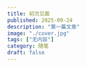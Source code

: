 ```yaml
---
title: 初次见面
published: 2025-09-24
description: "第一篇文章"
image: "./cover.jpg"
tags: ["无内容"]
category: 随笔
draft: false
---
```

